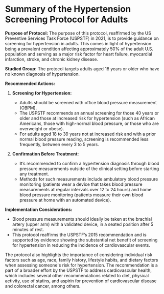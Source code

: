 # Summary of the Hypertension Screening Protocol for Adults

**Purpose of Protocol:**
The purpose of this protocol, reaffirmed by the US Preventive Services Task Force (USPSTF) in 2021, is to provide guidance on screening for hypertension in adults. This comes in light of hypertension being a prevalent condition affecting approximately 50% of the adult U.S. population and serving as a major risk factor for heart failure, myocardial infarction, stroke, and chronic kidney disease.

**Studied Group:** 
The protocol targets adults aged 18 years or older who have no known diagnosis of hypertension.

**Recommended Actions:**
1. **Screening for Hypertension:** 
   - Adults should be screened with office blood pressure measurement (OBPM).
   - The USPSTF recommends an annual screening for those 40 years or older and those at increased risk for hypertension (such as African Americans, those with high-normal blood pressure, or those who are overweight or obese).
   - For adults aged 18 to 39 years not at increased risk and with a prior normal blood pressure reading, screening is recommended less frequently, between every 3 to 5 years.

2. **Confirmation Before Treatment:**
   - It’s recommended to confirm a hypertension diagnosis through blood pressure measurements outside of the clinical setting before starting any treatment.
   - Methods for such measurements include ambulatory blood pressure monitoring (patients wear a device that takes blood pressure measurements at regular intervals over 12 to 24 hours) and home blood pressure monitoring (patients measure their own blood pressure at home with an automated device).

**Implementation Considerations:**
- Blood pressure measurements should ideally be taken at the brachial artery (upper arm) with a validated device, in a seated position after 5 minutes of rest.
- This protocol reaffirms the USPSTF’s 2015 recommendation and is supported by evidence showing the substantial net benefit of screening for hypertension in reducing the incidence of cardiovascular events.

The protocol also highlights the importance of considering individual risk factors such as age, race, family history, lifestyle habits, and dietary factors when assessing someone's risk for hypertension. The recommendation is a part of a broader effort by the USPSTF to address cardiovascular health, which includes several other recommendations related to diet, physical activity, use of statins, and aspirin for prevention of cardiovascular disease and colorectal cancer, among others.
